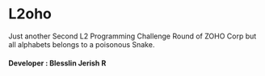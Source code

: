 # L2oho
Just another Second L2 Programming Challenge Round of ZOHO Corp but all alphabets belongs to a poisonous Snake.
#### Developer : Blesslin Jerish R
